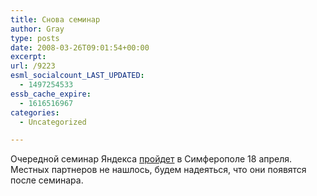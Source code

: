 ```yaml
---
title: Снова семинар
author: Gray
type: posts
date: 2008-03-26T09:01:54+00:00
excerpt:
url: /9223
esml_socialcount_LAST_UPDATED:
  - 1497254533
essb_cache_expire:
  - 1616516967
categories:
  - Uncategorized

---
```








Очередной семинар Яндекса <a href="http://advertising.yandex.ru/seminar/simferopol_april2008.xml" target="_blank">пройдет</a> в Симферополе 18 апреля.  
<a href="http://calendar.yandex.ru/event-add.xml?name=%D0%A1%D0%B5%D0%BC%D0%B8%D0%BD%D0%B0%D1%80%20%D0%AF%D0%BD%D0%B4%D0%B5%D0%BA%D1%81%D0%B0&#038;description=%D0%98%D0%BD%D1%82%D0%B5%D1%80%D0%BD%D0%B5%D1%82-%D1%80%D0%B5%D0%BA%D0%BB%D0%B0%D0%BC%D0%B0%3A%20%D0%B8%D1%82%D0%BE%D0%B3%D0%B8%20%D0%B8%20%D0%BF%D0%B5%D1%80%D1%81%D0%BF%D0%B5%D0%BA%D1%82%D0%B8%D0%B2%D1%8B.%20%D0%A1%D0%BF%D0%B5%D1%86%D0%B8%D1%84%D0%B8%D0%BA%D0%B0%20%D0%BF%D0%BE%D0%B8%D1%81%D0%BA%D0%BE%D0%B2%D0%BE%D0%B9%20%D1%80%D0%B5%D0%BA%D0%BB%D0%B0%D0%BC%D1%8B%20%D0%B8%20%D1%80%D0%B5%D0%BA%D0%BB%D0%B0%D0%BC%D0%BD%D1%8B%D0%B5%20%D0%B2%D0%BE%D0%B7%D0%BC%D0%BE%D0%B6%D0%BD%D0%BE%D1%81%D1%82%D0%B8%20%D0%AF%D0%BD%D0%B4%D0%B5%D0%BA%D1%81%D0%B0%0A%0A%D0%9D%D0%B0%20%D1%81%D0%B5%D0%BC%D0%B8%D0%BD%D0%B0%D1%80%D0%B5%20%D0%B1%D1%83%D0%B4%D1%83%D1%82%20%D0%BF%D1%80%D0%BE%D1%87%D0%B8%D1%82%D0%B0%D0%BD%D1%8B%20%D0%B4%D0%BE%D0%BA%D0%BB%D0%B0%D0%B4%D1%8B%20%D0%BF%D0%BE%20%D1%81%D0%BB%D0%B5%D0%B4%D1%83%D1%8E%D1%89%D0%B8%D0%BC%20%D1%82%D0%B5%D0%BC%D0%B0%D0%BC%3A%0A1.%20%D0%AF%D0%BD%D0%B4%D0%B5%D0%BA%D1%81.%20%D0%A0%D0%B0%D0%B7%D1%80%D0%B5%D1%88%D0%B8%D1%82%D0%B5%20%D0%BF%D1%80%D0%B5%D0%B4%D1%81%D1%82%D0%B0%D0%B2%D0%B8%D1%82%D1%8C%D1%81%D1%8F%3F%20(%D0%90%D0%BB%D0%B5%D0%BA%D1%81%D0%B5%D0%B9%20%D0%90%D0%BC%D0%B8%D0%BB%D1%8E%D1%89%D0%B5%D0%BD%D0%BA%D0%BE)%20%0A2.%20%D0%9E%D0%BD%D0%BB%D0%B0%D0%B9%D0%BD%D0%BE%D0%B2%D0%B0%D1%8F%20%D1%80%D0%B5%D0%BA%D0%BB%D0%B0%D0%BC%D0%B0.%20%D0%9E%D0%B1%D0%B7%D0%BE%D1%80%20%D1%8F%D0%B2%D0%BB%D0%B5%D0%BD%D0%B8%D1%8F%2C%20%D1%82%D0%B5%D0%BD%D0%B4%D0%B5%D0%BD%D1%86%D0%B8%D0%B8.%20(%D0%A1%D0%B5%D1%80%D0%B3%D0%B5%D0%B9%20%D0%9F%D0%B5%D1%82%D1%80%D0%B5%D0%BD%D0%BA%D0%BE)%0A3.%20%D0%A1%D0%BF%D0%B5%D1%86%D0%B8%D1%84%D0%B8%D0%BA%D0%B0%20%D0%BF%D0%BE%D0%B8%D1%81%D0%BA%D0%BE%D0%B2%D0%BE%D0%B9%20%D1%80%D0%B5%D0%BA%D0%BB%D0%B0%D0%BC%D1%8B%20%D0%B8%20%D0%BF%D1%80%D0%B8%D1%87%D0%B8%D0%BD%D1%8B%20%D0%B5%D0%B5%20%D0%BE%D0%BF%D0%B5%D1%80%D0%B5%D0%B6%D0%B0%D1%8E%D1%89%D0%B5%D0%B3%D0%BE%20%D1%80%D0%BE%D1%81%D1%82%D0%B0.%20(%D0%90%D0%BB%D0%B5%D0%BA%D1%81%D0%B5%D0%B9%20%D0%90%D0%BC%D0%B8%D0%BB%D1%8E%D1%89%D0%B5%D0%BD%D0%BA%D0%BE)%20%0A4.%20%D0%AF%D0%BD%D0%B4%D0%B5%D0%BA%D1%81.%D0%94%D0%B8%D1%80%D0%B5%D0%BA%D1%82%3A%20%D0%BE%D1%81%D0%BD%D0%BE%D0%B2%D1%8B%20%D0%BC%D0%B0%D1%81%D1%82%D0%B5%D1%80%D1%81%D1%82%D0%B2%D0%B0.%20(%D0%A1%D0%B5%D1%80%D0%B3%D0%B5%D0%B9%20%D0%9F%D0%B5%D1%82%D1%80%D0%B5%D0%BD%D0%BA%D0%BE)%20%0A5.%20%D0%98%D1%81%D0%BA%D1%83%D1%81%D1%81%D1%82%D0%B2%D0%BE%20%D0%BF%D0%BE%D0%B4%D0%B1%D0%BE%D1%80%D0%B0%20%D1%81%D0%BB%D0%BE%D0%B2%20%D0%B4%D0%BB%D1%8F%20%D0%B8%D1%81%D0%BF%D0%BE%D0%BB%D1%8C%D0%B7%D0%BE%D0%B2%D0%B0%D0%BD%D0%B8%D1%8F%20%D0%B2%20%D0%BF%D0%BE%D0%B8%D1%81%D0%BA%D0%BE%D0%B2%D0%BE%D0%B9%20%D1%80%D0%B5%D0%BA%D0%BB%D0%B0%D0%BC%D0%B5.%20(%D0%90%D0%BB%D0%B5%D0%BA%D1%81%D0%B5%D0%B9%20%D0%9A%D0%B8%D1%80%D0%BF%D0%B8%D1%87%D0%BD%D0%B8%D0%BA%D0%BE%D0%B2)%20%0A6.%20%D0%9A%D0%B0%D0%BA%20%D0%BF%D1%80%D0%B0%D0%B2%D0%B8%D0%BB%D1%8C%D0%BD%D0%BE%20%D1%81%D0%BE%D1%81%D1%82%D0%B0%D0%B2%D0%B8%D1%82%D1%8C%20%D1%83%D1%81%D0%BF%D0%B5%D1%88%D0%BD%D0%BE%D0%B5%20%D1%80%D0%B5%D0%BA%D0%BB%D0%B0%D0%BC%D0%BD%D0%BE%D0%B5%20%D0%BE%D0%B1%D1%8A%D1%8F%D0%B2%D0%BB%D0%B5%D0%BD%D0%B8%D0%B5.%20(%D0%9D%D0%B0%D1%82%D0%B0%D0%BB%D1%8C%D1%8F%20%D0%97%D0%B0%D0%BC%D1%8F%D1%82%D0%B8%D0%BD%D0%B0)%20%0A7.%20%D0%AF%D0%BD%D0%B4%D0%B5%D0%BA%D1%81.%D0%9C%D0%B0%D1%80%D0%BA%D0%B5%D1%82%20%D0%BA%D0%B0%D0%BA%20%D1%80%D0%B5%D1%88%D0%B5%D0%BD%D0%B8%D0%B5%20%D0%B4%D0%BB%D1%8F%20%D1%83%D0%BA%D1%80%D0%B0%D0%B8%D0%BD%D1%81%D0%BA%D0%B8%D1%85%20%D0%BC%D0%B0%D0%B3%D0%B0%D0%B7%D0%B8%D0%BD%D0%BE%D0%B2%20(%D0%A1%D0%B5%D1%80%D0%B3%D0%B5%D0%B9%20%D0%9F%D0%B5%D1%82%D1%80%D0%B5%D0%BD%D0%BA%D0%BE)%20%0A8.%20%D0%A0%D0%B0%D0%B7%D0%B1%D0%BE%D1%80%20%D0%BF%D0%BE%D0%BB%D0%B5%D1%82%D0%BE%D0%B2%3A%20%D0%BF%D1%80%D0%B8%D0%BC%D0%B5%D1%80%D1%8B%20%D1%83%D0%B4%D0%B0%D1%87%D0%BD%D1%8B%D1%85%20%D0%B8%20%D0%BD%D0%B5%D1%83%D0%B4%D0%B0%D1%87%D0%BD%D1%8B%D1%85%20%D1%80%D0%B5%D0%BA%D0%BB%D0%B0%D0%BC%D0%BD%D1%8B%D1%85%20%D0%BA%D0%B0%D0%BC%D0%BF%D0%B0%D0%BD%D0%B8%D0%B9.%20(%D0%9D%D0%B0%D1%82%D0%B0%D0%BB%D1%8C%D1%8F%20%D0%97%D0%B0%D0%BC%D1%8F%D1%82%D0%B8%D0%BD%D0%B0)%20%0A9.%20%D0%9A%D0%B0%D0%BA%20%D0%B7%D0%B0%D1%80%D0%B0%D0%B1%D0%B0%D1%82%D1%8B%D0%B2%D0%B0%D1%82%D1%8C%20%D1%81%20%D0%AF%D0%BD%D0%B4%D0%B5%D0%BA%D1%81%D0%BE%D0%BC%3A%20%D0%BF%D1%80%D0%B5%D0%B4%D0%BB%D0%BE%D0%B6%D0%B5%D0%BD%D0%B8%D0%B5%20%D0%B4%D0%BB%D1%8F%20%D1%80%D0%B5%D0%BA%D0%BB%D0%B0%D0%BC%D0%BD%D1%8B%D1%85%20%D0%B0%D0%B3%D0%B5%D0%BD%D1%82%D1%81%D1%82%D0%B2%20%D0%B8%20%D1%81%D1%82%D1%83%D0%B4%D0%B8%D0%B9.%20(%D0%A1%D0%B5%D1%80%D0%B3%D0%B5%D0%B9%20%D0%9F%D0%B5%D1%82%D1%80%D0%B5%D0%BD%D0%BA%D0%BE)%0A10.%20%D0%9D%D0%95%D0%BF%D0%BE%D0%B8%D1%81%D0%BA%D0%BE%D0%B2%D0%B0%D1%8F%20%D1%80%D0%B5%D0%BA%D0%BB%D0%B0%D0%BC%D0%B0%20%D0%BD%D0%B0%20%D0%AF%D0%BD%D0%B4%D0%B5%D0%BA%D1%81%D0%B5.%20(%D0%A1%D0%B5%D1%80%D0%B3%D0%B5%D0%B9%20%D0%9F%D0%B5%D1%82%D1%80%D0%B5%D0%BD%D0%BA%D0%BE)&#038;location=%D0%B3.%20%D0%A1%D0%B8%D0%BC%D1%84%D0%B5%D1%80%D0%BE%D0%BF%D0%BE%D0%BB%D1%8C%2C%20%D1%83%D0%BB.%20%D0%93%D0%BE%D0%B3%D0%BE%D0%BB%D1%8F%2C%2014%2C%20%D0%A6%D0%B5%D0%BD%D1%82%D1%80%D0%B0%D0%BB%D1%8C%D0%BD%D1%8B%D0%B9%20%D0%BC%D1%83%D0%B7%D0%B5%D0%B9%20%D1%82%D0%B0%D0%B2%D1%80%D0%B8%D0%B4%D1%8B%20(%D0%9A%D1%80%D1%8B%D0%BC%D1%81%D0%BA%D0%B8%D0%B9%20%D1%80%D0%B5%D1%81%D0%BF%D1%83%D0%B1%D0%BB%D0%B8%D0%BA%D0%B0%D0%BD%D1%81%D0%BA%D0%B8%D0%B9%20%D0%BA%D1%80%D0%B0%D0%B5%D0%B2%D0%B5%D0%B4%D1%87%D0%B5%D1%81%D0%BA%D0%B8%D0%B9%20%D0%BC%D1%83%D0%B7%D0%B5%D0%B9)%2C%20%D0%93%D0%BE%D0%BB%D1%83%D0%B1%D0%BE%D0%B9%20%D0%B7%D0%B0%D0%BB.&#038;start_ts=2008-04-18T10%3A00%3A00&#038;end_ts=2008-04-18T18%3A00%3A00&#038;url=" target="_blank"><img src="https://i0.wp.com/calendar.yandex.ru/i/calendar-button.png?w=740" alt="" border="0" data-recalc-dims="1" /></a>  
Местных партнеров не нашлось, будем надеяться, что они появятся после семинара.
